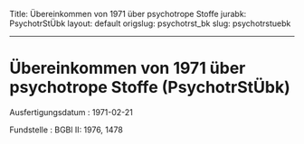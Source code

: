 Title: Übereinkommen von 1971 über psychotrope Stoffe
jurabk: PsychotrStÜbk
layout: default
origslug: psychotrst_bk
slug: psychotrstuebk

---

# Übereinkommen von 1971 über psychotrope Stoffe (PsychotrStÜbk)

Ausfertigungsdatum
:   1971-02-21

Fundstelle
:   BGBl II: 1976, 1478

